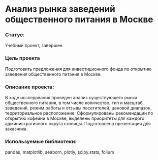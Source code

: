 # Анализ рынка заведений общественного питания в Москве

### Статус: 
Учебный проект, завершен.

### Цель проекта
Подготовить предложения для инвестиционного фонда по открытию заведения общественного питания в Москве.

### Описание проекта:
В ходе исследования проведен анализ существующего рынка общественного питания, в том числе количество, тип и масштаб заведений, режим работы и отзывы посетителей, ценовой диапазон, территориальное расположение. Сформулированы рекомендации по открытию кофейни в Москве, выделены приоритеты для каждого администратичного округа столицы. Подготовлена презентация для заказчика.

### Используемые библиотеки:
pandas, matplotlib, seaborn, plotly, scipy.stats,  folium
